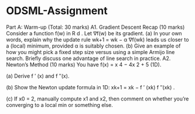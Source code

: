 # ODSML-Assignment
Part A: Warm-up (Total: 30 marks)
A1. Gradient Descent Recap (10 marks)
Consider a function f(w) in R
d
. Let ∇f(w) be its gradient.
(a) In your own words, explain why the update rule
wk+1 = wk − α ∇f(wk)
leads us closer to a (local) minimum, provided α is suitably chosen.
(b) Give an example of how you might pick a fixed step size versus using a simple Armijo line
search. Briefly discuss one advantage of line search in practice.
A2. Newton’s Method (10 marks)
You have f(x) = x
4 − 4x
2 + 5 (1D).

(a) Derive f
′
(x) and f
′′(x).

(b) Show the Newton update formula in 1D: xk+1 = xk −
f
′
(xk)
f
′′(xk)
.

(c) If x0 = 2, manually compute x1 and x2, then comment on whether you’re converging to a
local min or something else.
